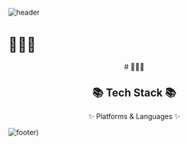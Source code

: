 ![header](https://capsule-render.vercel.app/api?type=wave&color=ff80bf&height=180&section=header&text=🔥Github🔥&fontSize=45&fontColor=3C3A39)
# 👩🏻‍💻
<div align = "center">
# 👩🏻‍💻	
 	<h2>📚 Tech Stack 📚</h2>
	<p>✨ Platforms & Languages ✨</p>
 </div>



![footer](https://capsule-render.vercel.app/api?type=wave&color=ff80bf&height=180&section=footer&text=Work%20Hard!❤️‍🔥&fontSize=30&fontColor=3C3A39))
<!--
**2UJ1N/2UJ1N** is a ✨ _special_ ✨ repository because its `README.md` (this file) appears on your GitHub profile.

Here are some ideas to get you started:

- 🔭 I’m currently working on ...
- 🌱 I’m currently learning ...
- 👯 I’m looking to collaborate on ...
- 🤔 I’m looking for help with ...
- 💬 Ask me about ...
- 📫 How to reach me: ...
- 😄 Pronouns: ...
- ⚡ Fun fact: ...
-->
